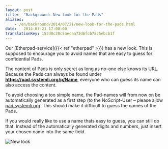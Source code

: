 ```yaml
---
layout: post
title:  "Background: New look for the Pads"
aliases:
    - /en/backround/2014/07/21/new-look-for-the-pads.html
date:   2014-07-21 17:00:00
translationKey: 152d8c28c5aecaa73d6fcb75c5ebcb1f
---
```

Our [Etherpad-service]({{< ref "etherpad" >}}) has a new look. This is supposed to encourage you to avoid names that 
are easy to guess for confidential Pads. 

The content of Pads is only secret as long as no-one else knows its URL. Because the Pads can always be found under 
**https://pad.systemli.org/p/Name**, everyone who can guess its name can also access the content.

To avoid choosing a too simple name, the Pad-names will from now on be automatically generated as a first step (to the 
NoScript-User – please allow  [pad.systemli.org](https://pad.systemli.org). This should make it difficult to guess the 
names of the Pads.

If you would really like to use a name thats easy to guess, you can still do that. Instead of the automatically 
generated digits and numbers, just insert your chosen name into the same field. 

![New look](/assets/img/padnames.png)
